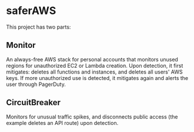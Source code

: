 # saferAWS

This project has two parts:

## Monitor
An always-free AWS stack for personal accounts that monitors unused regions for unauthorized EC2 or Lambda creation. Upon detection, 
it first mitigates: deletes all functions and instances, and deletes all users' AWS keys. If more unauthorized use is
detected, it mitigates again and alerts the user through PagerDuty.

## CircuitBreaker
Monitors for unusual traffic spikes, and disconnects public access (the example deletes an API route) upon detection.
